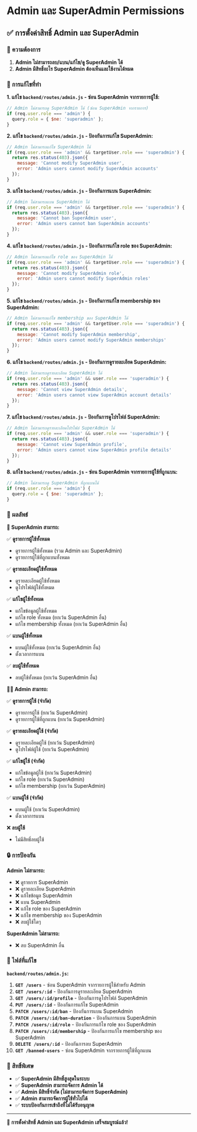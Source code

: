 # Admin และ SuperAdmin Permissions

## ✅ การตั้งค่าสิทธิ์ Admin และ SuperAdmin

### 🎯 ความต้องการ
1. **Admin ไม่สามารถลบ/แบน/แก้ไข/ดู SuperAdmin ได้**
2. **Admin มีสิทธิ์อะไร SuperAdmin ต้องเห็นและใช้งานได้หมด**

### 🔧 การแก้ไขที่ทำ

**1. แก้ไข `backend/routes/admin.js` - ซ่อน SuperAdmin จากรายการผู้ใช้:**
```javascript
// Admin ไม่สามารถดู SuperAdmin ได้ (ซ่อน SuperAdmin จากรายการ)
if (req.user.role === 'admin') {
  query.role = { $ne: 'superadmin' };
}
```

**2. แก้ไข `backend/routes/admin.js` - ป้องกันการแก้ไข SuperAdmin:**
```javascript
// Admin ไม่สามารถแก้ไข SuperAdmin ได้
if (req.user.role === 'admin' && targetUser.role === 'superadmin') {
  return res.status(403).json({ 
    message: 'Cannot modify SuperAdmin user',
    error: 'Admin users cannot modify SuperAdmin accounts'
  });
}
```

**3. แก้ไข `backend/routes/admin.js` - ป้องกันการแบน SuperAdmin:**
```javascript
// Admin ไม่สามารถแบน SuperAdmin ได้
if (req.user.role === 'admin' && targetUser.role === 'superadmin') {
  return res.status(403).json({ 
    message: 'Cannot ban SuperAdmin user',
    error: 'Admin users cannot ban SuperAdmin accounts'
  });
}
```

**4. แก้ไข `backend/routes/admin.js` - ป้องกันการแก้ไข role ของ SuperAdmin:**
```javascript
// Admin ไม่สามารถแก้ไข role ของ SuperAdmin ได้
if (req.user.role === 'admin' && targetUser.role === 'superadmin') {
  return res.status(403).json({ 
    message: 'Cannot modify SuperAdmin role',
    error: 'Admin users cannot modify SuperAdmin roles'
  });
}
```

**5. แก้ไข `backend/routes/admin.js` - ป้องกันการแก้ไข membership ของ SuperAdmin:**
```javascript
// Admin ไม่สามารถแก้ไข membership ของ SuperAdmin ได้
if (req.user.role === 'admin' && targetUser.role === 'superadmin') {
  return res.status(403).json({ 
    message: 'Cannot modify SuperAdmin membership',
    error: 'Admin users cannot modify SuperAdmin memberships'
  });
}
```

**6. แก้ไข `backend/routes/admin.js` - ป้องกันการดูรายละเอียด SuperAdmin:**
```javascript
// Admin ไม่สามารถดูรายละเอียด SuperAdmin ได้
if (req.user.role === 'admin' && user.role === 'superadmin') {
  return res.status(403).json({ 
    message: 'Cannot view SuperAdmin details',
    error: 'Admin users cannot view SuperAdmin account details'
  });
}
```

**7. แก้ไข `backend/routes/admin.js` - ป้องกันการดูโปรไฟล์ SuperAdmin:**
```javascript
// Admin ไม่สามารถดูรายละเอียดโปรไฟล์ SuperAdmin ได้
if (req.user.role === 'admin' && user.role === 'superadmin') {
  return res.status(403).json({ 
    message: 'Cannot view SuperAdmin profile',
    error: 'Admin users cannot view SuperAdmin profile details'
  });
}
```

**8. แก้ไข `backend/routes/admin.js` - ซ่อน SuperAdmin จากรายการผู้ใช้ที่ถูกแบน:**
```javascript
// Admin ไม่สามารถดู SuperAdmin ที่ถูกแบนได้
if (req.user.role === 'admin') {
  query.role = { $ne: 'superadmin' };
}
```

### 🚀 ผลลัพธ์

**👑 SuperAdmin สามารถ:**

✅ **ดูรายการผู้ใช้ทั้งหมด**
- ดูรายการผู้ใช้ทั้งหมด (รวม Admin และ SuperAdmin)
- ดูรายการผู้ใช้ที่ถูกแบนทั้งหมด

✅ **ดูรายละเอียดผู้ใช้ทั้งหมด**
- ดูรายละเอียดผู้ใช้ทั้งหมด
- ดูโปรไฟล์ผู้ใช้ทั้งหมด

✅ **แก้ไขผู้ใช้ทั้งหมด**
- แก้ไขข้อมูลผู้ใช้ทั้งหมด
- แก้ไข role ทั้งหมด (ยกเว้น SuperAdmin อื่น)
- แก้ไข membership ทั้งหมด (ยกเว้น SuperAdmin อื่น)

✅ **แบนผู้ใช้ทั้งหมด**
- แบนผู้ใช้ทั้งหมด (ยกเว้น SuperAdmin อื่น)
- ตั้งเวลาการแบน

✅ **ลบผู้ใช้ทั้งหมด**
- ลบผู้ใช้ทั้งหมด (ยกเว้น SuperAdmin อื่น)

**👨‍💼 Admin สามารถ:**

✅ **ดูรายการผู้ใช้ (จำกัด)**
- ดูรายการผู้ใช้ (ยกเว้น SuperAdmin)
- ดูรายการผู้ใช้ที่ถูกแบน (ยกเว้น SuperAdmin)

✅ **ดูรายละเอียดผู้ใช้ (จำกัด)**
- ดูรายละเอียดผู้ใช้ (ยกเว้น SuperAdmin)
- ดูโปรไฟล์ผู้ใช้ (ยกเว้น SuperAdmin)

✅ **แก้ไขผู้ใช้ (จำกัด)**
- แก้ไขข้อมูลผู้ใช้ (ยกเว้น SuperAdmin)
- แก้ไข role (ยกเว้น SuperAdmin)
- แก้ไข membership (ยกเว้น SuperAdmin)

✅ **แบนผู้ใช้ (จำกัด)**
- แบนผู้ใช้ (ยกเว้น SuperAdmin)
- ตั้งเวลาการแบน

❌ **ลบผู้ใช้**
- ไม่มีสิทธิ์ลบผู้ใช้

### 🔒 การป้องกัน

**Admin ไม่สามารถ:**
- ❌ ดูรายการ SuperAdmin
- ❌ ดูรายละเอียด SuperAdmin
- ❌ แก้ไขข้อมูล SuperAdmin
- ❌ แบน SuperAdmin
- ❌ แก้ไข role ของ SuperAdmin
- ❌ แก้ไข membership ของ SuperAdmin
- ❌ ลบผู้ใช้ใดๆ

**SuperAdmin ไม่สามารถ:**
- ❌ ลบ SuperAdmin อื่น

### 📁 ไฟล์ที่แก้ไข

**`backend/routes/admin.js`:**
1. **`GET /users`** - ซ่อน SuperAdmin จากรายการผู้ใช้สำหรับ Admin
2. **`GET /users/:id`** - ป้องกันการดูรายละเอียด SuperAdmin
3. **`GET /users/:id/profile`** - ป้องกันการดูโปรไฟล์ SuperAdmin
4. **`PUT /users/:id`** - ป้องกันการแก้ไข SuperAdmin
5. **`PATCH /users/:id/ban`** - ป้องกันการแบน SuperAdmin
6. **`PATCH /users/:id/ban-duration`** - ป้องกันการแบน SuperAdmin
7. **`PATCH /users/:id/role`** - ป้องกันการแก้ไข role ของ SuperAdmin
8. **`PATCH /users/:id/membership`** - ป้องกันการแก้ไข membership ของ SuperAdmin
9. **`DELETE /users/:id`** - ป้องกันการลบ SuperAdmin
10. **`GET /banned-users`** - ซ่อน SuperAdmin จากรายการผู้ใช้ที่ถูกแบน

### 🎯 สิทธิ์พิเศษ

- ✅ **SuperAdmin มีสิทธิ์สูงสุดในระบบ**
- ✅ **SuperAdmin สามารถจัดการ Admin ได้**
- ✅ **Admin มีสิทธิ์จำกัด (ไม่สามารถจัดการ SuperAdmin)**
- ✅ **Admin สามารถจัดการผู้ใช้ทั่วไปได้**
- ✅ **ระบบป้องกันการเข้าถึงที่ไม่ได้รับอนุญาต**

---

**🎉 การตั้งค่าสิทธิ์ Admin และ SuperAdmin เสร็จสมบูรณ์แล้ว!**
